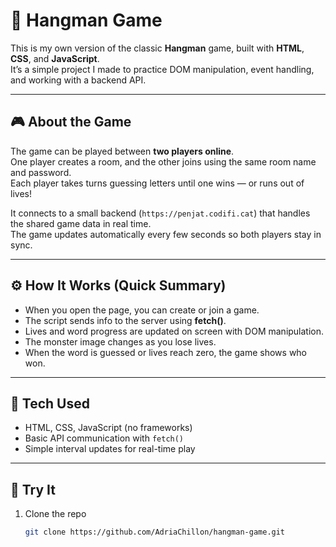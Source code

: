 # 🧩 Hangman Game

This is my own version of the classic **Hangman** game, built with **HTML**, **CSS**, and **JavaScript**.  
It’s a simple project I made to practice DOM manipulation, event handling, and working with a backend API.

---

## 🎮 About the Game

The game can be played between **two players online**.  
One player creates a room, and the other joins using the same room name and password.  
Each player takes turns guessing letters until one wins — or runs out of lives!

It connects to a small backend (`https://penjat.codifi.cat`) that handles the shared game data in real time.  
The game updates automatically every few seconds so both players stay in sync.

---

## ⚙️ How It Works (Quick Summary)

- When you open the page, you can create or join a game.  
- The script sends info to the server using **fetch()**.  
- Lives and word progress are updated on screen with DOM manipulation.  
- The monster image changes as you lose lives.  
- When the word is guessed or lives reach zero, the game shows who won.  

---

## 🧠 Tech Used

- HTML, CSS, JavaScript (no frameworks)
- Basic API communication with `fetch()`
- Simple interval updates for real-time play

---

## 🚀 Try It

1. Clone the repo  
   ```bash
   git clone https://github.com/AdriaChillon/hangman-game.git
